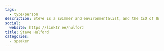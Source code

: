 ```yaml
---
tags:
  - type/person
description: Steve is a swimmer and environmentalist, and the CEO of Underknown.
social:
  website: https://linktr.ee/hulford
title: Steve Hulford
categories:
  - speaker
---
```

